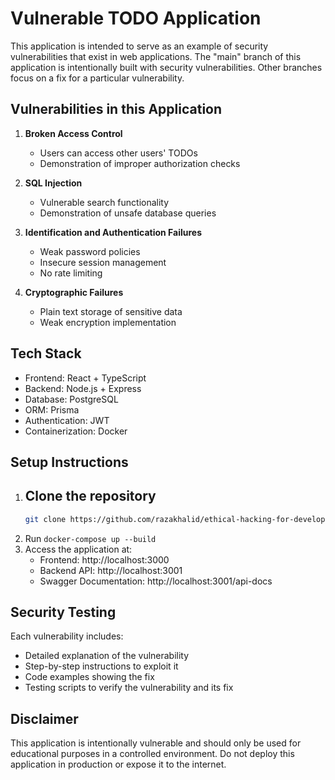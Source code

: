 # Vulnerable TODO Application

This application is intended to serve as an example of security vulnerabilities that exist in web applications. The "main" branch of this application is intentionally built with security vulnerabilities. Other branches focus on a fix for a particular vulnerability.

## Vulnerabilities in this Application

1. **Broken Access Control**
   - Users can access other users' TODOs
   - Demonstration of improper authorization checks

2. **SQL Injection**
   - Vulnerable search functionality
   - Demonstration of unsafe database queries

3. **Identification and Authentication Failures**
   - Weak password policies
   - Insecure session management
   - No rate limiting

4. **Cryptographic Failures**
   - Plain text storage of sensitive data
   - Weak encryption implementation

## Tech Stack

- Frontend: React + TypeScript
- Backend: Node.js + Express
- Database: PostgreSQL
- ORM: Prisma
- Authentication: JWT
- Containerization: Docker

## Setup Instructions

1. Clone the repository
   - 
   ```bash
   git clone https://github.com/razakhalid/ethical-hacking-for-developers.git
   ```
2. Run `docker-compose up --build`
3. Access the application at:
   - Frontend: http://localhost:3000
   - Backend API: http://localhost:3001
   - Swagger Documentation: http://localhost:3001/api-docs

## Security Testing

Each vulnerability includes:
- Detailed explanation of the vulnerability
- Step-by-step instructions to exploit it
- Code examples showing the fix
- Testing scripts to verify the vulnerability and its fix

## Disclaimer

This application is intentionally vulnerable and should only be used for educational purposes in a controlled environment. Do not deploy this application in production or expose it to the internet. 